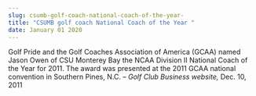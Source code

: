 ```yaml
---
slug: csumb-golf-coach-national-coach-of-the-year-
title: "CSUMB golf coach National Coach of the Year "
date: January 01 2020
---
```


 
<p>
  Golf Pride and the Golf Coaches Association of America (GCAA) named Jason Owen
  of CSU Monterey Bay the NCAA Division II National Coach of the Year for 2011.
  The award was presented at the 2011 GCAA national convention in Southern
  Pines, N.C. – <em>Golf Club Business website,</em> Dec. 10, 2011
</p>
 
